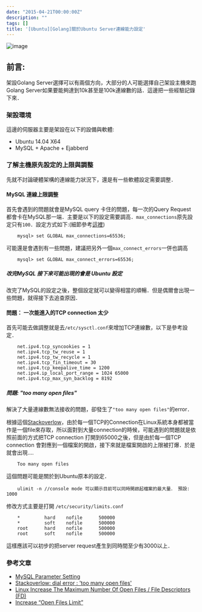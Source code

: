 ```yaml
---
date: "2015-04-21T00:00:00Z"
description: ""
tags: []
title: '[Ubuntu][Golang]關於Ubuntu Server連線能力設定'
---
```


![image](http://cdn4.cybernetnews.com/wp-content/uploads/2007/08/speedlimit.jpg)

## 前言:

架設Golang Server選擇可以有兩個方向，大部分的人可能選擇自己架設主機來跑Golang Server如果要能夠達到10k甚至是100k連線數的話．這邊把一些經驗記錄下來．

### 架設環境

這邊的伺服器主要是架設在以下的設備與軟體:
- Ubuntu 14.04 X64
- MySQL + Apache + Ejabberd


### 了解主機原先設定的上限與調整

先就不討論硬體架構的連線能力狀況下，還是有一些軟體設定需要調整．

#### MySQL 連線上限調整

首先會遇到的問題就會是MySQL query 卡住的問題，每一次的Query Request 都會卡在MySQL那一端．主要是以下的設定需要調高．`max_connections`原先設定只有`100`．設定方式如下:(細節參考[這裡](http://dev.mysql.com/doc/refman/5.5/en/server-system-variables.html#sysvar_max_connections))

        mysql> set GLOBAL max_connections=65536;

可能還是會遇到有一些問題，建議把另外一個`max_connect_errors`一併也調高

        mysql> set GLOBAL max_connect_errors=65536;


##### 改完MySQL  接下來可能出現的會是 Ubuntu 設定

改完了MySQL的設定之後，整個設定就可以變得相當的順暢．但是偶爾會出現一些問題，就得接下去追查原因．

#### 問題： 一次能進入的TCP connection 太少

首先可能去做調整就是去`/etc/sysctl.conf`來增加TCP連線數，以下是參考設定．

        net.ipv4.tcp_syncookies = 1
        net.ipv4.tcp_tw_reuse = 1
        net.ipv4.tcp_tw_recycle = 1
        net.ipv4.tcp_fin_timeout = 30
        net.ipv4.tcp_keepalive_time = 1200
        net.ipv4.ip_local_port_range = 1024 65000
        net.ipv4.tcp_max_syn_backlog = 8192


##### 問題: "too many open files"

解決了大量連線數無法接收的問題，卻發生了`"too many open files"`的error．

根據這個[Stackoverlow](http://stackoverflow.com/questions/27847730/dial-error-too-many-open-files)，由於每一個TCP的Connection在Linux系統本身都被當作是一個file來存取，所以面對到大量connection的時候，可能遇到的問題就是依照前面的方式把TCP connection 打開到65000之後，但是由於每一個TCP connection 會對應到一個檔案的開啟，接下來就是檔案開啟的上限被打爆．於是就會出現....

        Too many open files
        
這個問題可能是關於到Ubuntu原本的設定．
    
        ulimit -n //console mode 可以顯示目前可以同時開啟起檔案的最大量． 預設: 1000
        
修改方式主要是打開 `/etc/security/limits.conf`

        *         hard    nofile      500000
        *         soft    nofile      500000
        root      hard    nofile      500000
        root      soft    nofile      500000
               
        
這樣應該可以初步的把server request產生到同時間至少有3000以上．        

### 參考文章

- [MySQL Parameter Setting](http://dev.mysql.com/doc/refman/5.5/en/server-system-variables.html)
- [Stackoverlow: dial error : 'too many open files'](http://stackoverflow.com/questions/27847730/dial-error-too-many-open-files)
- [Linux Increase The Maximum Number Of Open Files / File Descriptors (FD)](http://www.cyberciti.biz/faq/linux-increase-the-maximum-number-of-open-files/)
- [Increase “Open Files Limit”](https://rtcamp.com/tutorials/linux/increase-open-files-limit/)
